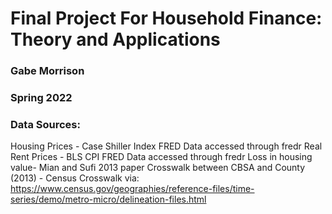 # Final Project For Household Finance: Theory and Applications
### Gabe Morrison
### Spring 2022



### Data Sources:
Housing Prices - Case Shiller Index FRED Data accessed through fredr
Real Rent Prices - BLS CPI FRED Data accessed through fredr
Loss in housing value- Mian and Sufi 2013 paper
Crosswalk between CBSA and County (2013) - Census Crosswalk via: https://www.census.gov/geographies/reference-files/time-series/demo/metro-micro/delineation-files.html
